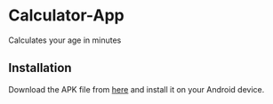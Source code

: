 # Calculator-App
Calculates your age in minutes

## Installation
Download the APK file from [here](https://github.com/omidreza-ghorbani/Android-calculator-App/raw/main/realease/app.apk) and install it on your Android device.
